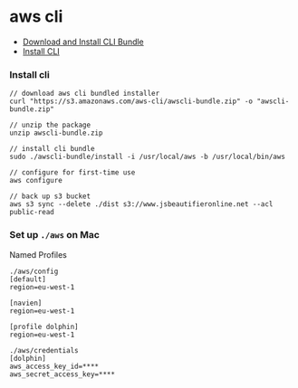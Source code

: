 # aws cli

* [Download and Install CLI Bundle](https://docs.aws.amazon.com/cli/latest/userguide/awscli-install-bundle.html#install-bundle-other)
* [Install CLI](#install-cli)


### Install cli

```
// download aws cli bundled installer
curl "https://s3.amazonaws.com/aws-cli/awscli-bundle.zip" -o "awscli-bundle.zip"

// unzip the package
unzip awscli-bundle.zip

// install cli bundle
sudo ./awscli-bundle/install -i /usr/local/aws -b /usr/local/bin/aws

// configure for first-time use
aws configure

// back up s3 bucket
aws s3 sync --delete ./dist s3://www.jsbeautifieronline.net --acl public-read
```

### Set up `./aws` on Mac

Named Profiles


    ./aws/config
    [default]
    region=eu-west-1

    [navien]
    region=eu-west-1
    
    [profile dolphin]
    region=eu-west-1
    
    ./aws/credentials
    [dolphin]
    aws_access_key_id=****
    aws_secret_access_key=****
